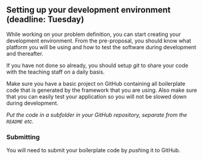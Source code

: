 ## Setting up your development environment (deadline: Tuesday) ##



While working on your problem definition, you can start creating your
development environment. From the pre-proposal, you should know what platform
you will be using and how to test the software during development and
thereafter.

If you have not done so already, you should setup *git* to share your code with
the teaching staff on a daily basis.

Make sure you have a basic project on GitHub containing all boilerplate code
that is generated by the framework that you are using. Also make sure that you
can easily test your application so you will not be slowed down during
development.

*Put the code in a subfolder in your GitHub repository, separate from the `README` etc.*

### Submitting

You will need to submit your boilerplate code by *push*ing it to GitHub.
